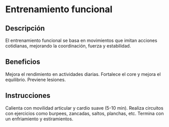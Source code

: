 # Entrenamiento funcional

## Descripción
El entrenamiento funcional se basa en movimientos que imitan acciones cotidianas, mejorando la coordinación, fuerza y estabilidad.

## Beneficios
Mejora el rendimiento en actividades diarias.
Fortalece el core y mejora el equilibrio.
Previene lesiones.

## Instrucciones
Calienta con movilidad articular y cardio suave (5-10 min).
Realiza circuitos con ejercicios como burpees, zancadas, saltos, planchas, etc.
Termina con un enfriamiento y estiramientos.